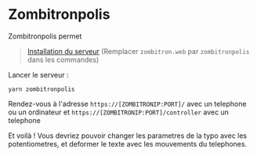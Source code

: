 # Zombitronpolis

Zombitronpolis permet 

> [Installation du serveur](https://github.com/noesya/zombitron.web) 
(Remplacer ``zombitron.web`` par ``zombitronpolis`` dans les commandes)

Lancer le serveur : 
```
yarn zombitronpolis
```
Rendez-vous à l'adresse ``https://[ZOMBITRONIP:PORT]/`` avec un telephone ou un ordinateur 
et ``https://[ZOMBITRONIP:PORT]/controller`` avec un telephone

Et voilà !
Vous devriez pouvoir changer les parametres de la typo avec les potentiometres, et deformer le texte avec les mouvements du telephones.